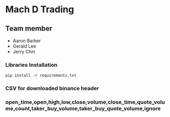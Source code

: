 # Mach D Trading
## Team member
- Aaron Barker
- Gerald Lee
- Jerry Chin


### Libraries Installation
`pip install -r requirements.txt`

### CSV for downloaded binance header
### open_time,open,high,low,close,volume,close_time,quote_volume,count,taker_buy_volume,taker_buy_quote_volume,ignore
